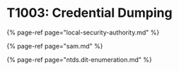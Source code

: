 # T1003: Credential Dumping

{% page-ref page="local-security-authority.md" %}

{% page-ref page="sam.md" %}

{% page-ref page="ntds.dit-enumeration.md" %}

